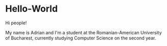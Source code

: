 # Hello-World

Hi people!

My name is Adrian and I'm a student at the Romanian-American University of Bucharest, currently studying Computer Science on the second year.
